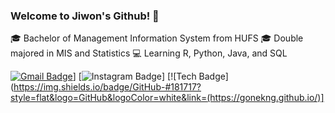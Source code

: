 ### Welcome to Jiwon's Github! 👋

🎓 Bachelor of Management Information System from HUFS
🎓 Double majored in MIS and Statistics
💻 Learning R, Python, Java, and SQL

[![Gmail Badge](https://img.shields.io/badge/Gmail-#EA4335?style=flat&logo=Gmail&logoColor=white)](mailto:donumm64@gmail.com)]
[![Instagram Badge](https://img.shields.io/badge/Instagram-#E4405F?style=flat&logo=Gmail&logoColor=white&link=https://instagram.com/alpox.dev/)]
[![Tech Badge](https://img.shields.io/badge/GitHub-#181717?style=flat&logo=GitHub&logoColor=white&link=(https://gonekng.github.io/)]
